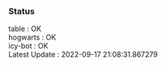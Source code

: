 ### Status


table : OK  
hogwarts : OK  
icy-bot : OK  
Latest Update : 2022-09-17 21:08:31.867279
